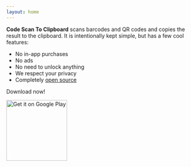 ```yaml
---
layout: home
---
```


<p><strong>Code Scan To Clipboard</strong> scans barcodes and QR codes and copies the result to the clipboard. It is intentionally kept simple, but has a few cool features:</p>

<ul>
<li>No in-app purchases</li>
<li>No ads</li>
<li>No need to unlock anything</li>
<li>We respect your privacy</li>
<li>Completely <a href="https://github.com/tkuenneth/CodeScanToClipboard">open source</a></li>
</ul>
<p>Download now!</p>
<a href='https://play.google.com/store/apps/details?id=eu.thomaskuenneth.codescantoclipboard&pcampaignid=pcampaignidMKT-Other-global-all-co-prtnr-py-PartBadge-Mar2515-1'><img width='160px' alt='Get it on Google Play' src='https://play.google.com/intl/en_us/badges/static/images/badges/en_badge_web_generic.png'></a>
